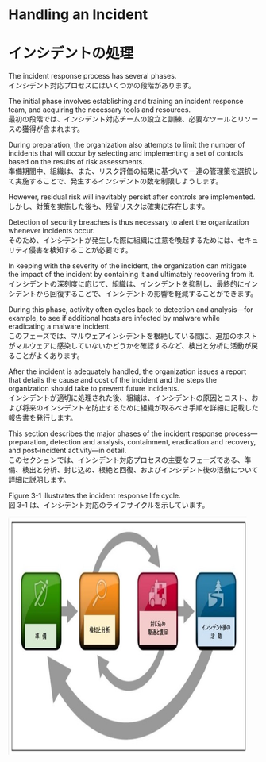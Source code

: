 # Handling an Incident 
# インシデントの処理

The incident response process has several phases.  
インシデント対応プロセスにはいくつかの段階があります。 

The initial phase involves establishing and training an incident response team, and acquiring the necessary tools and resources.  
最初の段階では、インシデント対応チームの設立と訓練、必要なツールとリソースの獲得が含まれます。

During preparation, the organization also attempts to limit the number of incidents that will occur by selecting and implementing a set of controls based on the results of risk assessments.  
準備期間中、組織は、また、リスク評価の結果に基づいて一連の管理策を選択して実施することで、発生するインシデントの数を制限しようします。

However, residual risk will inevitably persist after controls are implemented.  
しかし、対策を実施した後も、残留リスクは確実に存在します。

Detection of security breaches is thus necessary to alert the organization whenever incidents occur.  
そのため、インシデントが発生した際に組織に注意を喚起するためには、セキュリティ侵害を検知することが必要です。 

In keeping with the severity of the incident, the organization can mitigate the impact of the incident by containing it and ultimately recovering from it.  
インシデントの深刻度に応じて、組織は、インシデントを抑制し、最終的にインシデントから回復することで、インシデントの影響を軽減することができます。

During this phase, activity often cycles back to detection and analysis—for example, to see if additional hosts are infected by malware while eradicating a malware incident.  
このフェーズでは、マルウェアインシデントを根絶している間に、追加のホストがマルウェアに感染していないかどうかを確認するなど、検出と分析に活動が戻ることがよくあります。 

After the incident is adequately handled, the organization issues a report that details the cause and cost of the incident and the steps the organization should take to prevent future incidents.  
インシデントが適切に処理された後、組織は、インシデントの原因とコスト、および将来のインシデントを防止するために組織が取るべき手順を詳細に記載した報告書を発行します。

This section describes the major phases of the incident response process—preparation, detection and analysis, containment, eradication and recovery, and post-incident activity—in detail.  
このセクションでは、インシデント対応プロセスの主要なフェーズである、準備、検出と分析、封じ込め、根絶と回復、およびインシデント後の活動について詳細に説明します。

Figure 3-1 illustrates the incident response life cycle.  
図 3-1 は、インシデント対応のライフサイクルを示しています。 

<img src="https://github.com/happon/figureRepository/blob/master/figure3-1.jpg" alt="図3-1" title="図3-1" width="480" height="480">